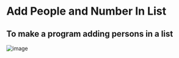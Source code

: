 # Add People and Number In List

## To make a program adding persons in a list

![image](https://user-images.githubusercontent.com/65862735/223131468-81ae56a6-45a4-414c-bbbb-1934bd99b57d.png)
